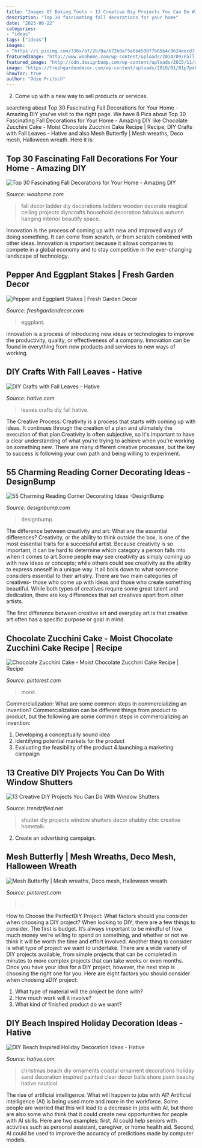 ```yaml
---
title: "Images Of Baking Tools ~ 13 Creative Diy Projects You Can Do With Window Shutters"
description: "Top 30 fascinating fall decorations for your home"
date: "2023-06-22"
categories:
- "ideas"
tags: ["ideas"]
images:
- "https://i.pinimg.com/736x/b7/2b/0a/b72b0af5e6b4508f7b85b4c9624eecd3.jpg"
featuredImage: "http://www.woohome.com/wp-content/uploads/2014/09/Fall-Home-Decor-ideas-24.jpg"
featured_image: "http://cdn.designbump.com/wp-content/uploads/2015/11/reading-corner-nook16.jpg"
image: "https://freshgardendecor.com/wp-content/uploads/2016/01/81p7pd8uKnL._SL1500_.jpg"
ShowToc: true
author: "Odie Fritsch"
---
```



2. Come up with a new way to sell products or services.

	

		
searching about Top 30 Fascinating Fall Decorations for Your Home - Amazing DIY you've visit to the right page. We have 8 Pics about Top 30 Fascinating Fall Decorations for Your Home - Amazing DIY like Chocolate Zucchini Cake - Moist Chocolate Zucchini Cake Recipe | Recipe, DIY Crafts with Fall Leaves - Hative and also Mesh Butterfly | Mesh wreaths, Deco mesh, Halloween wreath. Here it is:
		
    
## Top 30 Fascinating Fall Decorations For Your Home - Amazing DIY

<img loading=lazy src="http://www.woohome.com/wp-content/uploads/2014/09/Fall-Home-Decor-ideas-24.jpg" onerror="this.onerror=null;this.src='https://tse2.mm.bing.net/th?id=OIP.fkQ-utZIVz5PMYrumcIN-AHaLG&amp;pid=15.1';" alt="Top 30 Fascinating Fall Decorations for Your Home - Amazing DIY">

_Source: woohome.com_

>fall decor ladder diy decorations ladders wooden decorate magical ceiling projects diyncrafts household decoration fabulous autumn hanging interior beautify space. 

	

Innovation is the process of coming up with new and improved ways of doing something. It can come from scratch, or from scratch combined with other ideas. Innovation is important because it allows companies to compete in a global economy and to stay competitive in the ever-changing landscape of technology.

    
## Pepper And Eggplant Stakes | Fresh Garden Decor

<img loading=lazy src="https://freshgardendecor.com/wp-content/uploads/2016/01/81p7pd8uKnL._SL1500_.jpg" onerror="this.onerror=null;this.src='https://tse3.mm.bing.net/th?id=OIP.-TvvoKyjG6RxZjTtsI7EyQHaJ4&amp;pid=15.1';" alt="Pepper and Eggplant Stakes | Fresh Garden Decor">

_Source: freshgardendecor.com_

>eggplant. 

	

innovation is a process of introducing new ideas or technologies to improve the productivity, quality, or effectiveness of a company. Innovation can be found in everything from new products and services to new ways of working. 

    
## DIY Crafts With Fall Leaves - Hative

<img loading=lazy src="https://hative.com/wp-content/uploads/2015/11/10-diy-crafts-with-fall-leaves.jpg" onerror="this.onerror=null;this.src='https://tse1.mm.bing.net/th?id=OIP.Dj09sRTwp57r92_PMnqMwAHaKG&amp;pid=15.1';" alt="DIY Crafts with Fall Leaves - Hative">

_Source: hative.com_

>leaves crafts diy fall hative. 

	

The Creative Process:
Creativity is a process that starts with coming up with ideas. It continues through the creation of a plan and ultimately the execution of that plan.Creativity is often subjective, so it's important to have a clear understanding of what you're trying to achieve when you're working on something new. There are many different creative processes, but the key to success is following your own path and being willing to experiment.

    
## 55 Charming Reading Corner Decorating Ideas -DesignBump

<img loading=lazy src="http://cdn.designbump.com/wp-content/uploads/2015/11/reading-corner-nook16.jpg" onerror="this.onerror=null;this.src='https://tse1.mm.bing.net/th?id=OIP.YM4eHyaZisHada0sFwrXkgHaLG&amp;pid=15.1';" alt="55 Charming Reading Corner Decorating Ideas -DesignBump">

_Source: designbump.com_

>designbump. 

	

The difference between creativity and art: What are the essential differences?
Creativity, or the ability to think outside the box, is one of the most essential traits for a successful artist. Because creativity is so important, it can be hard to determine which category a person falls into when it comes to art.Some people may see creativity as simply coming up with new ideas or concepts; while others could see creativity as the ability to express oneself in a unique way. It all boils down to what someone considers essential to their artistry.
There are two main categories of creatives- those who come up with ideas and those who create something beautiful. While both types of creatives require some great talent and dedication, there are key differences that set creatives apart from other artists. 

The first difference between creative art and everyday art is that creative art often has a specific purpose or goal in mind.

    
## Chocolate Zucchini Cake - Moist Chocolate Zucchini Cake Recipe | Recipe

<img loading=lazy src="https://i.pinimg.com/736x/4e/48/9a/4e489a9a873c6785cfb1e48b991b3f81.jpg" onerror="this.onerror=null;this.src='https://tse3.mm.bing.net/th?id=OIP.jpEJAkqm0w4zG0UHzY-o6wHaLH&amp;pid=15.1';" alt="Chocolate Zucchini Cake - Moist Chocolate Zucchini Cake Recipe | Recipe">

_Source: pinterest.com_

>moist. 

	

Commercialization: What are some common steps in commercializing an invention?
Commercialization can be different things from product to product, but the following are some common steps in commercializing an invention:
1. Developing a conceptually sound idea 
2. Identifying potential markets for the product 
3. Evaluating the feasibility of the product 
4.launching a marketing campaign 

    
## 13 Creative DIY Projects You Can Do With Window Shutters

<img loading=lazy src="http://www.trendzified.net/wp-content/uploads/2015/06/DIY-shutter-projects7.jpg" onerror="this.onerror=null;this.src='https://tse2.mm.bing.net/th?id=OIP._K0MVg54qsfCDHYj_hNyNQHaLH&amp;pid=15.1';" alt="13 Creative DIY Projects You Can Do With Window Shutters">

_Source: trendzified.net_

>shutter diy projects window shutters decor shabby chic creative hometalk. 

	

2. Create an advertising campaign.

    
## Mesh Butterfly | Mesh Wreaths, Deco Mesh, Halloween Wreath

<img loading=lazy src="https://i.pinimg.com/736x/b7/2b/0a/b72b0af5e6b4508f7b85b4c9624eecd3.jpg" onerror="this.onerror=null;this.src='https://tse3.mm.bing.net/th?id=OIP.CKNB5dpm_P8DOyB8oRw0UwHaJ3&amp;pid=15.1';" alt="Mesh Butterfly | Mesh wreaths, Deco mesh, Halloween wreath">

_Source: pinterest.com_

>. 

	

How to Choose the PerfectDIY Project: What factors should you consider when choosing a DIY project?
When looking to DIY, there are a few things to consider. The first is budget. It’s always important to be mindful of how much money we’re willing to spend on something, and whether or not we think it will be worth the time and effort involved. Another thing to consider is what type of project we want to undertake. There are a wide variety of DIY projects available, from simple projects that can be completed in minutes to more complex projects that can take weeks or even months. Once you have your idea for a DIY project, however, the next step is choosing the right one for you. Here are eight factors you should consider when choosing aDIY project: 
1) What type of material will the project be done with?
2) How much work will it involve?
3) What kind of finished product do we want?

    
## DIY Beach Inspired Holiday Decoration Ideas - Hative

<img loading=lazy src="https://hative.com/wp-content/uploads/2015/11/beach-holiday-decorations/10-diy-beach-inspired-holiday-decoration-ideas.jpg" onerror="this.onerror=null;this.src='https://tse1.mm.bing.net/th?id=OIP.r1IdkV5prREjh83S7yJmmwHaLG&amp;pid=15.1';" alt="DIY Beach Inspired Holiday Decoration Ideas - Hative">

_Source: hative.com_

>christmas beach diy ornaments coastal ornament decorations holiday sand decoration inspired painted clear decor balls shore paint beachy hative nautical. 

	

The rise of artificial intelligence: What will happen to jobs with AI?
Artificial intelligence (AI) is being used more and more in the workforce. Some people are worried that this will lead to a decrease in jobs with AI, but there are also some who think that it could create new opportunities for people with AI skills. Here are two examples: first, AI could help seniors with activities such as personal assistant, caregiver, or home health aid. Second, AI could be used to improve the accuracy of predictions made by computer models.

